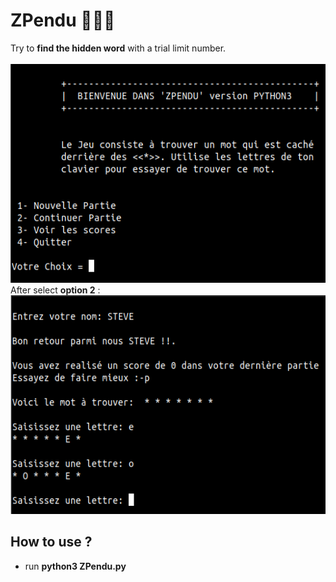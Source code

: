 # ZPendu 🔎🧠😋
Try to <strong>find the hidden word</strong> with a trial limit number.<br/><br/>
<img src="./home.png" alt="GNU/Linux" width="550" height="350"/> <br/>
After select <strong>option 2</strong> : </br>
<img src="./partie_continue.png" alt="GNU/Linux" width="550" height="350"/>

## How to use ?
<ul>
  <li> run <strong>python3 ZPendu.py</strong> </li>
</ul>
